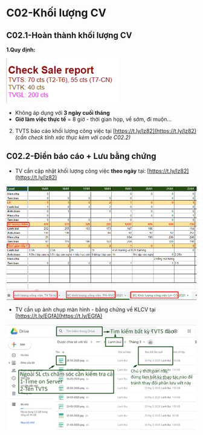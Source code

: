 # C02-Khối lượng CV

## C02.1-Hoàn thành khối lượng CV

**1.Quy định:**

![S&#x1ED1; l&#x1B0;&#x1EE3;ng cts t&#x1ED1;i thi&#x1EC3;u c&#x1EA7;n ch&#x103;m s&#xF3;c trong 8 gi&#x1EDD; l&#xE0;m vi&#x1EC7;c](../../.gitbook/assets/2.1%20%281%29.png)

* Không áp dụng với **3 ngày cuối tháng**
* **Giờ làm việc thực tế** = 8 giờ - thời gian họp, về sớm, đi muộn...

2. TVTS báo cáo khối lượng công việc tại [https://t.ly/lz82](https://t.ly/lz82) _\(cần check tính xác thực kèm với code C02.2\)_

## C02.2-Điền báo cáo + Lưu bằng chứng

* TV cần cập nhật khối lượng công việc **theo ngày** tại: [https://t.ly/lz82](https://t.ly/lz82)

![](../../.gitbook/assets/3%20%2810%29.png)

* TV cần up ảnh chụp màn hình - bằng chứng về KLCV tại [https://t.ly/EGfA](https://t.ly/EGfA)

![](../../.gitbook/assets/l1.png)


